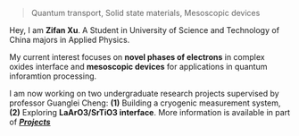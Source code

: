 > Quantum transport, Solid state materials, Mesoscopic devices

Hey, I am **Zifan Xu**. A Student in University of Science and Technology of China majors in Applied Physics. 

My current interest focuses on **novel phases of electrons** in complex oxides interface and **mesoscopic devices** for applications in quantum inforamtion processing. 

I am now working on two undergraduate research projects supervised by professor Guanglei Cheng: **(1)** Building a cryogenic measurement system, **(2)** Exploring **LaArO3/SrTiO3 interface**. More information is available in part of  ***[Projects](https://fanfan134.github.io/portfolio/)*** 